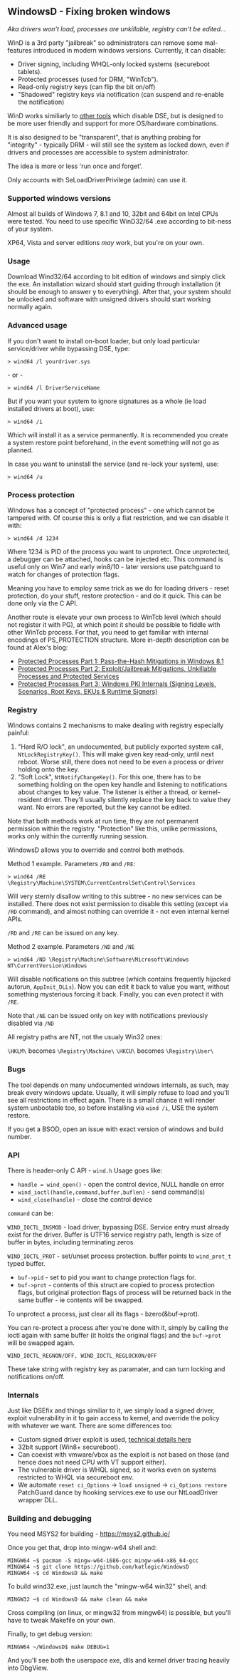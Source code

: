 ## WindowsD - Fixing broken windows

*Aka drivers won't load, processes are unkillable, registry can't be edited...*

WinD is a 3rd party "jailbreak" so administrators can remove some
mal-features introduced in modern windows versions. Currently, it can disable:

* Driver signing, including WHQL-only locked systems (secureboot tablets).
* Protected processes (used for DRM, "WinTcb").
* Read-only registry keys (can flip the bit on/off)
* "Shadowed" registry keys via notification (can suspend and re-enable the notification)

WinD works similiarly to [other tools](https://github.com/hfiref0x/DSEFix) which disable DSE, but is
designed to be more user friendly and support for more OS/hardware combinations.

It is also designed to be "transparent", that is anything probing for
"integrity" - typically DRM - will still see the system as locked down,
even if drivers and processes are accessible to system administrator.

The idea is more or less 'run once and forget'.

Only accounts with SeLoadDriverPrivilege (admin) can use it.

### Supported windows versions

Almost all builds of Windows 7, 8.1 and 10, 32bit and 64bit on Intel CPUs were tested.
You need to use specific WinD32/64 .exe according to bit-ness of your system.

XP64, Vista and server editions *may* work, but you're on your own.

### Usage

Download Wind32/64 according to bit edition of windows and simply click the
exe. An installation wizard should start guiding through installation (it
should be enough to answer y to everything). After that, your system should
be unlocked and software with unsigned drivers should start working
normally again.

### Advanced usage

If you don't want to install on-boot loader, but only load particular
service/driver while bypassing DSE, type:

```
> wind64 /l yourdriver.sys
```
\- or -
```
> wind64 /l DriverServiceName
```

But if you want your system to ignore signatures as a whole (ie load installed
drivers at boot), use:

```
> wind64 /i
```

Which will install it as a service permanently. It is recommended you create
a system restore point beforehand, in the event something will not go as planned.

In case you want to uninstall the service (and re-lock your system), use:

```
> wind64 /u
```

### Process protection

Windows has a concept of "protected process" - one which cannot be tampered
with. Of course this is only a fiat restriction, and we can disable it with:

```
> wind64 /d 1234
```

Where 1234 is PID of the process you want to unprotect. Once unprotected,
a debugger can be attached, hooks can be injected etc. This command is
useful only on Win7 and early win8/10 - later versions use patchguard to
watch for changes of protection flags.

Meaning you have to employ same trick as we do for loading drivers - reset
protection, do your stuff, restore protection - and do it quick. This can
be done only via the C API.

Another route is elevate your own process to WinTcb level (which should not
register it with PG), at which point it should be possible to fiddle with
other WinTcb process. For that, you need to get familiar with internal
encodings of PS_PROTECTION structure. More in-depth description can be
found at Alex's blog:

* [Protected Processes Part 1: Pass-the-Hash Mitigations in Windows 8.1](http://www.alex-ionescu.com/?p=97)
* [Protected Processes Part 2: Exploit/Jailbreak Mitigations, Unkillable Processes and Protected Services](http://ww.alex-ionescu.com/?p=116)
* [Protected Processes Part 3: Windows PKI Internals (Signing Levels, Scenarios, Root Keys, EKUs & Runtime Signers)](http://www.alex-ionescu.com/?p=146)

### Registry

Windows contains 2 mechanisms to make dealing with registry especially painful:

1. "Hard R/O lock", an undocumented, but publicly exported system call, `NtLockRegistryKey()`. This will
   make given key read-only, until next reboot. Worse still, there does not need to be even a process or driver
   holding onto the key.
2. "Soft Lock", `NtNotifyChangeKey()`. For this one, there has to be something holding on the open key handle and
   listening to notifications about changes to key value. The listener is either a thread, or kernel-resident
   driver. They'll usually silently replace the key back to value they want. No errors are reported, but the key
   cannot be edited.

Note that both methods work at run time, they are not permanent permission within the registry.
"Protection" like this, unlike permissions, works only within the currently running session.

WindowsD allows you to override and control both methods.

Method 1 example. Parameters `/RD` and `/RE`:

```
> wind64 /RE \Registry\Machine\SYSTEM\CurrentControlSet\Control\Services
```
Will very sternly disallow writing to this subtree - no new services can be installed. There does not exist permission to disable this setting (except via `/RD` command), and almost nothing can override it - not even internal kernel APIs.

`/RD` and `/RE` can be issued on any key.

Method 2 example. Parameters `/ND` and `/NE`
```
> wind64 /ND \Registry\Machine\Software\Microsoft\Windows NT\CurrentVersion\Windows
```
Will disable notifications on this subtree (which contains frequently hijacked autorun, `AppInit_DLLs`). Now you can edit it back to value you want, without something mysterious forcing it back. Finally, you can even protect it with `/RE`.

Note that `/NE` can be issued only on key with notifications previously disabled via `/ND`

All registry paths are NT, not the usualy Win32 ones:

`\HKLM\` becomes `\Registry\Machine\`
`\HKCU\` becomes `\Registry\User\`

### Bugs

The tool depends on many undocumented windows internals, as such, may break
every windows update. Usually, it will simply refuse to load and you'll see
all restrictions in effect again. There is a small chance it will render system
unbootable too, so before installing via `wind /i`, USE the system restore.

If you get a BSOD, open an issue with exact version of windows and build number.

### API

There is header-only C API - `wind.h` Usage goes like:

* `handle = wind_open()` - open the control device, NULL handle on error
* `wind_ioctl(handle,command,buffer,buflen)` - send command(s)
* `wind_close(handle)` - close the control device

`command` can be:

`WIND_IOCTL_INSMOD` - load driver, bypassing DSE. Service entry must already
exist for the driver. Buffer is UTF16 service registry path, length is size of
buffer in bytes, including terminating zeros.

`WIND_IOCTL_PROT` - set/unset process protection. buffer points to `wind_prot_t`
typed buffer.

* `buf->pid` - set to pid you want to change protection flags for.
* `buf->prot` - contents of this struct are copied to process protection flags,
  but original protection flags of process will be returned back in the same
  buffer - ie contents will be swapped.

To unprotect a process, just clear all its flags - bzero(&buf->prot).

You can re-protect a process after you're done with it, simply by calling the
ioctl again with same buffer (it holds the original flags) and the `buf->prot`
will be swapped again.

`WIND_IOCTL_REGNON/OFF, WIND_IOCTL_REGLOCKON/OFF`

These take string with registry key as paramater, and can turn locking and notifications on/off.

### Internals

Just like DSEfix and things similiar to it, we simply load a signed driver,
exploit vulnerability in it to gain access to kernel, and override the
policy with whatever we want. There are some differences too:

* Custom signed driver exploit is used, [technical details here](http://kat.lua.cz/posts/Some_fun_with_vintage_bugs_and_driver_signing_enforcement/#more)
* 32bit support (Win8+ secureboot).
* Can coexist with vmware/vbox as the exploit is not based on those (and hence
  does not need CPU with VT support either).
* The vulnerable driver is WHQL signed, so it works even on systems restricted
  to WHQL via secureboot env.
* We automate `reset ci_Options` -> `load unsigned` -> `ci_Options restore`
  PatchGuard dance by hooking services.exe to use our NtLoadDriver wrapper DLL.

### Building and debugging
You need MSYS2 for building - https://msys2.github.io/

Once you get that, drop into mingw-w64 shell and:

```
MINGW64 ~$ pacman -S mingw-w64-i686-gcc mingw-w64-x86_64-gcc
MINGW64 ~$ git clone https://github.com/katlogic/WindowsD
MINGW64 ~$ cd WindowsD && make
```

To build wind32.exe, just launch the "mingw-w64 win32" shell, and:

```
MINGW32 ~$ cd WindowsD && make clean && make
```

Cross compiling (on linux, or mingw32 from mingw64) is possible, but you'll have to tweak Makefile on your own.

Finally, to get debug version:

```
MINGW64 ~/WindowsD$ make DEBUG=1
```

And you'll see both the userspace exe, dlls and kernel driver tracing heavily into DbgView.
